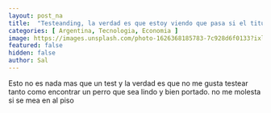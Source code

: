 ```yaml
---
layout: post_na
title:  "Testeanding, la verdad es que estoy viendo que pasa si el titulo de la publicacion es largo"
categories: [ Argentina, Tecnologia, Economia ]
image: https://images.unsplash.com/photo-1626368185783-7c928d6f0133?ixlib=rb-1.2.1&ixid=MnwxMjA3fDB8MHxwaG90by1wYWdlfHx8fGVufDB8fHx8&auto=format&fit=crop&w=1887&q=80
featured: false
hidden: false
author: Sal
---
```


Esto no es nada mas que un test y la verdad es que no me gusta testear tanto como encontrar un perro que sea lindo y bien portado. no me molesta si se mea en al piso
